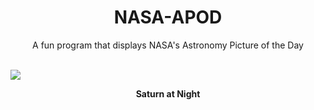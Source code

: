 <div align="center">
  <h1>
    NASA-APOD
  </h1>
</div>
  
<div align="center">
  A fun program that displays NASA's Astronomy Picture of the Day
</div>

<br>

![](https://apod.nasa.gov/apod/image/2211/LastRingPortrait_Cassini_4472.jpg)

<p align = "center">
  <b>Saturn at Night</b>
</p>
